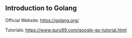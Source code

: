 ## Introduction to Golang

Official Website:
https://golang.org/

Tutorials:
https://www.guru99.com/google-go-tutorial.html
